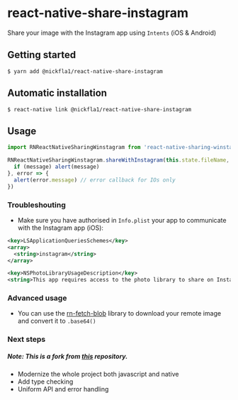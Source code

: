 # react-native-share-instagram
Share your image with the Instagram app using `Intents` (iOS & Android)

## Getting started

`$ yarn add @nickfla1/react-native-share-instagram`

## Automatic installation

`$ react-native link @nickfla1/react-native-share-instagram`


## Usage
```javascript
import RNReactNativeSharingWinstagram from 'react-native-sharing-winstagram';

RNReactNativeSharingWinstagram.shareWithInstagram(this.state.fileName, this.state.base64EncodedImageString, message => {
  if (message) alert(message)
}, error => {
  alert(error.message) // error callback for IOs only
})
```

### Troubleshouting

* Make sure you have authorised in `Info.plist` your app to communicate with the Instagram app (iOS):

```xml
<key>LSApplicationQueriesSchemes</key>
<array>
  <string>instagram</string>
</array>

<key>NSPhotoLibraryUsageDescription</key>
<string>This app requires access to the photo library to share on Instagram.</string>
```

### Advanced usage

* You can use the [rn-fetch-blob](https://github.com/joltup/rn-fetch-blob) library to download your remote image and convert it to `.base64()`

### Next steps

##### Note: This is a fork from [this](https://github.com/micabe/react-native-share-instagram) repository.

* Modernize the whole project both javascript and native
* Add type checking
* Uniform API and error handling
